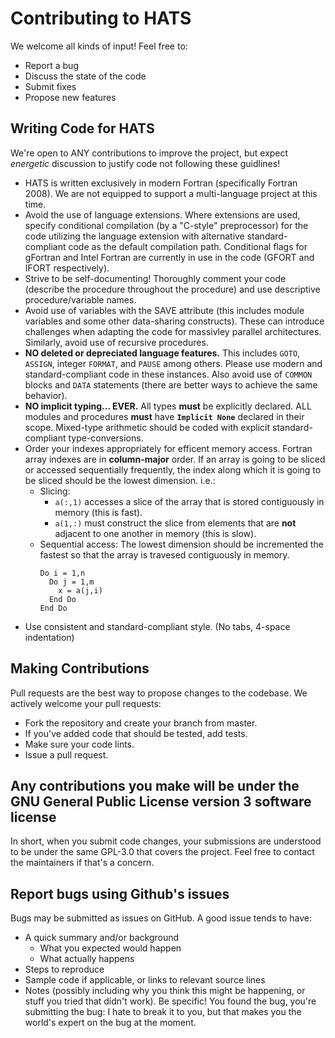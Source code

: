# Contributing to HATS
We welcome all kinds of input! Feel free to:
- Report a bug
- Discuss the state of the code
- Submit fixes
- Propose new features

## Writing Code for HATS
We're open to ANY contributions to improve the project, but expect *energetic* discussion to justify code not following these guidlines!
- HATS is written exclusively in modern Fortran (specifically Fortran 2008). We are not equipped to support a multi-language project at this time.
- Avoid the use of language extensions. Where extensions are used, specify conditional compilation (by a "C-style" preprocessor) for the code utilizing the language extension with alternative standard-compliant code as the default compilation path. Conditional flags for gFortran and Intel Fortran are currently in use in the code (GFORT and IFORT respectively).
- Strive to be self-documenting! Thoroughly comment your code (describe the procedure throughout the procedure) and use descriptive procedure/variable names.
- Avoid use of variables with the SAVE attribute (this includes module variables and some other data-sharing constructs). These can introduce challenges when adapting the code for massivley parallel architectures. Similarly, avoid use of recursive procedures.
- **NO deleted or depreciated language features.** This includes `GOTO`, `ASSIGN`, integer `FORMAT`, and `PAUSE` among others. Please use modern and standard-compliant code in these instances. Also avoid use of `COMMON` blocks and `DATA` statements (there are better ways to achieve the same behavior).
- **NO implicit typing... EVER.** All types **must** be explicitly declared. ALL modules and procedures **must** have **`Implicit None`** declared in their scope. Mixed-type arithmetic should be coded with explicit standard-compliant type-conversions.
- Order your indexes appropriately for efficent memory access. Fortran array indexes are in **column-major** order. If an array is going to be sliced or accessed sequentially frequently, the index along which it is going to be sliced should be the lowest dimension. i.e.:
  - Slicing:
    - `a(:,1)` accesses a slice of the array that is stored contiguously in memory (this is fast).
    - `a(1,:)` must construct the slice from elements that are **not** adjacent to one another in memory (this is slow).
  - Sequential access: The lowest dimension should be incremented the fastest so that the array is travesed contiguously in memory.
    ```
    Do i = 1,n
      Do j = 1,m
        x = a(j,i)
      End Do
    End Do
    ```
- Use consistent and standard-compliant style. (No tabs, 4-space indentation)

## Making Contributions
Pull requests are the best way to propose changes to the codebase. We actively welcome your pull requests:
- Fork the repository and create your branch from master.
- If you've added code that should be tested, add tests.
- Make sure your code lints.
- Issue a pull request.

## Any contributions you make will be under the GNU General Public License version 3 software license
In short, when you submit code changes, your submissions are understood to be under the same GPL-3.0 that covers the project. Feel free to contact the maintainers if that's a concern.

## Report bugs using Github's issues
Bugs may be submitted as issues on GitHub. A good issue tends to have:
- A quick summary and/or background
  - What you expected would happen
  - What actually happens
- Steps to reproduce
- Sample code if applicable, or links to relevant source lines
- Notes (possibly including why you think this might be happening, or stuff you tried that didn't work).
Be specific! You found the bug, you're submitting the bug: I hate to break it to you, but that makes you the world's expert on the bug at the moment.
